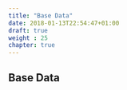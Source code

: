 ```yaml
---
title: "Base Data"
date: 2018-01-13T22:54:47+01:00
draft: true
weight : 25
chapter: true
---
```

## Base Data